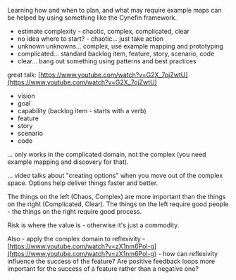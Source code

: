 Learning how and when to plan, and what may require example maps can be helped by using something like the Cynefin framework.

- estimate complexity - chaotic, complex, complicated, clear
- no idea where to start? - chaotic... just take action
- unknown unknowns... complex, use example mapping and prototyping
- complicated... standard backlog item, feature, story, scenario, code
- clear... bang out something using patterns and best practices

great talk: [https://www.youtube.com/watch?v=G2X_7ojZwtU](https://www.youtube.com/watch?v=G2X_7ojZwtU)

- vision
- goal
- capability (backlog item - starts with a verb)
- feature
- story
- scenario
- code

... only works in the complicated domain, not the complex (you need example mapping and discovery for that).

... video talks about "creating options" when you move out of the complex space. Options help deliver things faster and better.

The things on the left (Chaos, Complex) are more important than the things on the right (Complicated, Clear). The things on the left require good people - the things on the right require good process.

Risk is where the value is - otherwise it's just a commodity.

Also - apply the complex domain to reflexivity - [https://www.youtube.com/watch?v=zX1nm6PoI-g](https://www.youtube.com/watch?v=zX1nm6PoI-g) - how can reflexivity influence the success of the feature? Are positive feedback loops more important for the success of a feature rather than a negative one?